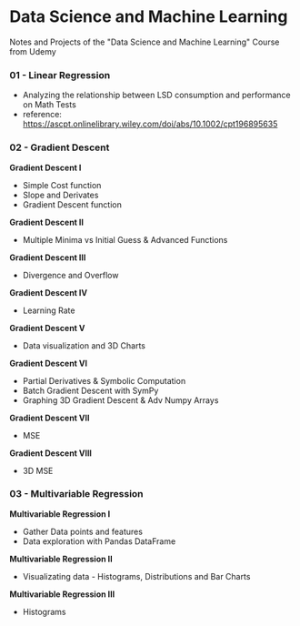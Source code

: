 # Data Science and Machine Learning
Notes and Projects of the "Data Science and Machine Learning" Course from Udemy

### 01 - Linear Regression

- Analyzing the relationship between LSD consumption and performance on Math Tests
- reference: https://ascpt.onlinelibrary.wiley.com/doi/abs/10.1002/cpt196895635

### 02 - Gradient Descent
**Gradient Descent I**
- Simple Cost function
- Slope and Derivates
- Gradient Descent function

**Gradient Descent II**
- Multiple Minima vs Initial Guess & Advanced Functions

**Gradient Descent III**
- Divergence and Overflow

**Gradient Descent IV**
- Learning Rate

**Gradient Descent V**
- Data visualization and 3D Charts

**Gradient Descent VI**
- Partial Derivatives & Symbolic Computation
- Batch Gradient Descent with SymPy
- Graphing 3D Gradient Descent & Adv Numpy Arrays

**Gradient Descent VII**
- MSE

**Gradient Descent VIII**
- 3D MSE

### 03 - Multivariable Regression
**Multivariable Regression I**
- Gather Data points and features
- Data exploration with Pandas DataFrame

**Multivariable Regression II**
- Visualizating data - Histograms, Distributions and Bar Charts

**Multivariable Regression III**
- Histograms
